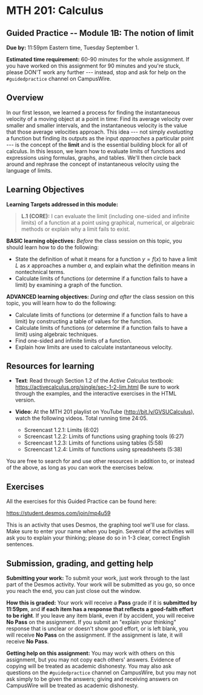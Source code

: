 # MTH 201: Calculus 

## Guided Practice -- Module 1B: The notion of limit

**Due by:** 11:59pm Eastern time, Tuesday September 1.  

**Estimated time requirement:** 60-90 minutes for the whole assignment. If you have worked on this assignment for 90 minutes and you're stuck, please DON'T work any further --- instead, stop and ask for help on the `#guidedpractice` channel on CampusWire. 

## Overview 

In our first lesson, we learned a process for finding the instantaneous velocity of a moving object at a point in time: Find its average velocity over smaller and smaller intervals, and the instantaneous velocity is the value that those average velocities approach. This idea --- not simply *evaluating* a function but finding its outputs as the input *approaches* a particular point --- is the concept of the **limit** and is the essential building block for all of calculus. In this lesson, we learn how to evaluate limits of functions and expressions using formulas, graphs, and tables. We'll then circle back around and rephrase the concept of instantaneous velocity using the language of limits. 


## Learning Objectives 


**Learning Targets addressed in this module:** 

>**L.1 (CORE):** I can evaluate the limit (including one-sided and infinite limits) of a function at a point using graphical, numerical, or algebraic methods or explain why a limit fails to exist.

**BASIC learning objectives:** *Before* the class session on this topic, you should learn how to do the following: 

- State the definition of what it means for a function $y = f(x)$ to have a limit $L$ as $x$ approaches a number $a$, and explain what the definition means in nontechnical terms. 
- Calculate limits of functions (or determine if a function fails to have a limit) by examining a graph of the function. 



**ADVANCED learning objectives:** *During and after* the class session on this topic, you will learn how to do the following: 

- Calculate limits of functions (or determine if a function fails to have a limit) by constructing a table of values for the function.
- Calculate limits of functions (or determine if a function fails to have a limit) using algebraic techniques.
- Find one-sided and infinite limits of a function. 
- Explain how limits are used to calculate instantaneous velocity. 

## Resources for learning

- **Text**: Read through Section 1.2 of the *Active Calculus* textbook:  https://activecalculus.org/single/sec-1-2-lim.html Be sure to work through the examples, and the interactive exercises in the HTML version. 

- **Video**: At the MTH 201 playlist on YouTube (http://bit.ly/GVSUCalculus), watch the following videos. Total running time 24:05. 
  - Screencast 1.2.1: Limits (6:02)
  - Screencast 1.2.2: Limits of functions using graphing tools (6:27)
  - Screencast 1.2.3: Limits of functions using tables (5:58) 
  - Screencast 1.2.4: Limits of functions using spreadsheets (5:38) 

You are free to search for and use other resources in addition to, or instead of the above, as long as you can work the exercises below. 

## Exercises

All the exercises for this Guided Practice can be found here: 

https://student.desmos.com/join/mp4u59

This is an activity that uses Desmos, the graphing tool we'll use for class. Make sure to enter your name when you begin. Several of the activities will ask you to explain your thinking; please do so in 1-3 clear, correct English sentences. 

## Submission, grading, and getting help 

**Submitting your work:** To submit your work, just work through to the last part of the Desmos activity. Your work will be submitted as you go, so once you reach the end, you can just close out the window. 

**How this is graded:** Your work will receive a **Pass** grade if it is **submitted by 11:59pm**, and **if each item has a response that reflects a good-faith effort to be right**. If you leave any item blank, even if by accident, you will receive **No Pass** on the assignment. If you submit an "explain your thinking" response that is unclear or doesn't show good effort, or is left blank, you will receive **No Pass** on the assignment. If the assignment is late, it will receive **No Pass**. 

**Getting help on this assignment:** You may work with others on this assignment, but you may not copy each others' answers. Evidence of copying will be treated as academic dishonesty. You may also ask questions on the `#guidedpractice` channel on CampusWire, but you may not ask simply to be given the answers; giving and receiving answers on CampusWire will be treated as academic dishonesty. 